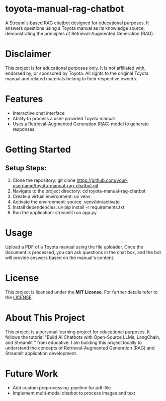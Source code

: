 # toyota-manual-rag-chatbot
A Streamlit-based RAG chatbot designed for educational purposes. It answers questions using a Toyota manual as its knowledge source, demonstrating the principles of Retrieval-Augmented Generation (RAG).

# Disclaimer
This project is for educational purposes only. It is not affiliated with, endorsed by, or sponsored by Toyota. All rights to the original Toyota manual and related materials belong to their respective owners.

# Features
- Interactive chat interface
- Ability to process a user-provided Toyota manual
- Uses a Retrieval-Augmented Generation (RAG) model to generate responses.

# Getting Started
## Setup Steps:

1. Clone the repository: git clone https://github.com/your-username/toyota-manual-rag-chatbot.git
2. Navigate to the project directory: cd toyota-manual-rag-chatbot
3. Create a virtual environment: uv venv
4. Activate the environment: source .venv/bin/activate
5. Install dependencies: uv pip install -r requirements.txt
6. Run the application: streamlit run app.py

# Usage
Upload a PDF of a Toyota manual using the file uploader. Once the document is processed, you can ask questions in the chat box, and the bot will provide answers based on the manual's content.

# License
This project is licensed under the **MIT License**. For further details refer to the [LICENSE](https://github.com/Mr-Tson/toyota-manual-rag-chatbot/blob/main/LICENSE).

# About This Project

This project is a personal learning project for educational purposes. It follows the tutorial "Build AI Chatbots with Open-Source LLMs, LangChain, and Streamlit
" from educative. I am building this project locally to understand the concepts of Retrieval-Augmented Generation (RAG) and Streamlit application development.

# Future Work

* Add custom preprocessing-pipeline for pdf-file
* Implement multi-modal chatbot to process images and text
